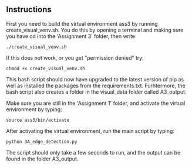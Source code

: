 ## Instructions

First you need to build the virtual environment ass3 by running create_visual_venv.sh. You do this by opening a terminal and making sure you have cd into the 'Assignment 3' folder, then write:
```
./create_visual_venv.sh
```

If this does not work, or you get "permission denied" try:
```
chmod +x create_visual_venv.sh
```
This bash script should now have upgraded to the latest version of pip as well as installed the packages from the requirements.txt. Furhtermore, the bash script also creates a folder in the visual_data folder called A3_output.

Make sure you are still in the 'Assignment 1' folder, and activate the virtual environment by typing:
```
source ass3/bin/activate
```

After activating the virtual environment, run the main script by typing:
```
python 3A_edge_detection.py
```
The script should only take a few seconds to run, and the output can be found in the folder A3_output.
